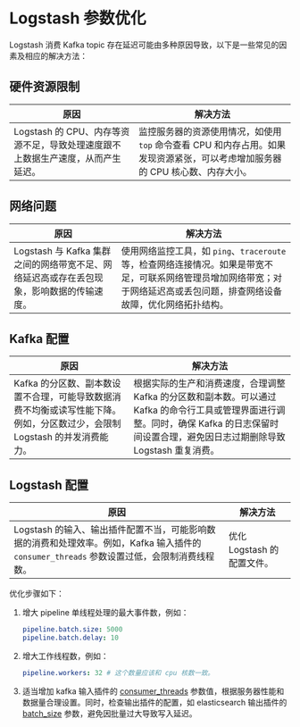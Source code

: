 # Logstash 参数优化

Logstash 消费 Kafka topic 存在延迟可能由多种原因导致，以下是一些常见的因素及相应的解决方法：

## 硬件资源限制

| 原因 | 解决方法 |
|------|----------|
| Logstash 的 CPU、内存等资源不足，导致处理速度跟不上数据生产速度，从而产生延迟。 | 监控服务器的资源使用情况，如使用 `top` 命令查看 CPU 和内存占用。如果发现资源紧张，可以考虑增加服务器的 CPU 核心数、内存大小。 |

## 网络问题

| 原因 | 解决方法 |
|------|----------|
| Logstash 与 Kafka 集群之间的网络带宽不足、网络延迟高或存在丢包现象，影响数据的传输速度。 | 使用网络监控工具，如 `ping`、`traceroute` 等，检查网络连接情况。如果是带宽不足，可联系网络管理员增加网络带宽；对于网络延迟高或丢包问题，排查网络设备故障，优化网络拓扑结构。 |

## Kafka 配置

| 原因 | 解决方法 |
|------|----------|
| Kafka 的分区数、副本数设置不合理，可能导致数据消费不均衡或读写性能下降。例如，分区数过少，会限制 Logstash 的并发消费能力。 | 根据实际的生产和消费速度，合理调整 Kafka 的分区数和副本数。可以通过 Kafka 的命令行工具或管理界面进行调整。同时，确保 Kafka 的日志保留时间设置合理，避免因日志过期删除导致 Logstash 重复消费。 |

## Logstash 配置

| 原因 | 解决方法 |
|------|----------|
| Logstash 的输入、输出插件配置不当，可能影响数据的消费和处理效率。例如，Kafka 输入插件的 `consumer_threads` 参数设置过低，会限制消费线程数。 | 优化 Logstash 的配置文件。 |

优化步骤如下：

1. 增大 pipeline 单线程处理的最大事件数，例如：

    ```yaml
    pipeline.batch.size: 5000
    pipeline.batch.delay: 10
    ```

2. 增大工作线程数，例如：

    ```yaml
    pipeline.workers: 32 # 这个数量应该和 cpu 核数一致。
    ```

3. 适当增加 kafka 输入插件的 [consumer_threads][1] 参数值，根据服务器性能和数据量合理设置。同时，检查输出插件的配置，如 elasticsearch 输出插件的 [batch_size][2] 参数，避免因批量过大导致写入延迟。


[1]: https://www.elastic.co/docs/reference/logstash/logstash-settings-file
[2]: https://www.elastic.co/docs/reference/logstash/plugins/plugins-outputs-elasticsearch#_batch_sizes
